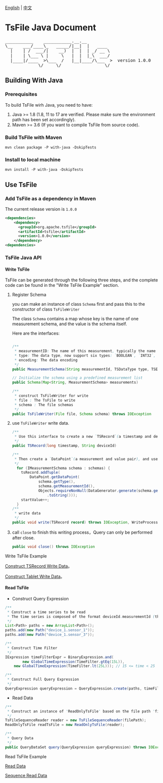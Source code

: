 <!--

    Licensed to the Apache Software Foundation (ASF) under one
    or more contributor license agreements.  See the NOTICE file
    distributed with this work for additional information
    regarding copyright ownership.  The ASF licenses this file
    to you under the Apache License, Version 2.0 (the
    "License"); you may not use this file except in compliance
    with the License.  You may obtain a copy of the License at

        http://www.apache.org/licenses/LICENSE-2.0

    Unless required by applicable law or agreed to in writing,
    software distributed under the License is distributed on an
    "AS IS" BASIS, WITHOUT WARRANTIES OR CONDITIONS OF ANY
    KIND, either express or implied.  See the License for the
    specific language governing permissions and limitations
    under the License.

-->

[English](./README.md) | [中文](./README-zh.md)
# TsFile Java Document
<pre>
___________    ___________.__.__          
\__    ___/____\_   _____/|__|  |   ____  
  |    | /  ___/|    __)  |  |  | _/ __ \ 
  |    | \___ \ |     \   |  |  |_\  ___/ 
  |____|/____  >\___  /   |__|____/\___  >  version 1.0.0
             \/     \/                 \/  
</pre>

## Building With Java

### Prerequisites

To build TsFile wirh Java, you need to have:

1. Java >= 1.8 (1.8, 11 to 17 are verified. Please make sure the environment path has been set accordingly).
2. Maven >= 3.6 (If you want to compile TsFile from source code).


### Build TsFile with Maven

```
mvn clean package -P with-java -DskipTests
```

### Install to local machine

```
mvn install -P with-java -DskipTests
```

## Use TsFile

### Add TsFile as a dependency in Maven

The current release version is `1.0.0`

```xml  
<dependencies>
    <dependency>
      <groupId>org.apache.tsfile</groupId>
      <artifactId>tsfile</artifactId>
      <version>1.0.0</version>
    </dependency>
<dependencies>
```

### TsFile Java API

#### Write TsFile
TsFile can be generated through the following three steps, and the complete code can be found in the "Write TsFile Example" section.

1. Register Schema

    you can make an instance of class `Schema` first and pass this to the constructor of class `TsFileWriter`
    
    The class `Schema` contains a map whose key is the name of one measurement schema, and the value is the schema itself.

    Here are the interfaces:
    
    ```java

    /**
     * measurementID: The name of this measurement, typically the name of the sensor
     * type: The data type, now support six types: `BOOLEAN`, `INT32`, `INT64`, `FLOAT`, `DOUBLE`, `TEXT`
     * encoding: The data encoding
     */
    public MeasurementSchema(String measurementId, TSDataType type, TSEncoding encoding) // default use LZ4 Compression

    // Initialize the schema using a predefined measurement list
    public Schema(Map<String, MeasurementSchema> measurements)

    /** 
     * construct TsFileWriter for write
     * file : The TsFile to write
     * schema : The file schemas
     */
    public TsFileWriter(File file, Schema schema) throws IOException
    ```

2. use `TsFileWriter` write data.
  
    ```java
    /**
     * Use this interface to create a new `TSRecord`(a timestamp and device pair)
     */
    public TSRecord(long timestamp, String deviceId)

    /**
     * Then create a `DataPoint`(a measurement and value pair), and use the addTuple method to add the DataPoint to the correct TsRecord.
     */
      for (IMeasurementSchema schema : schemas) {
        tsRecord.addTuple(
            DataPoint.getDataPoint(
                schema.getType(),
                schema.getMeasurementId(),
                Objects.requireNonNull(DataGenerator.generate(schema.getType(), (int) startValue))
                    .toString()));
        startValue++;
      }
    /**
     * write data
     */
    public void write(TSRecord record) throws IOException, WriteProcessException
    ```

3. call `close` to finish this writing process，Query can only be performed after close.

    ```java
    public void close() throws IOException
    ```

Write TsFile Example

[Construct TSRecord Write Data](../examples/src/main/java/org/apache/tsfile/TsFileWriteAlignedWithTSRecord.java)。

[Construct Tablet Write Data](../examples/src/main/java/org/apache/tsfile/TsFileWriteAlignedWithTablet.java)。


#### Read TsFile

* Construct Query Expression
```java
/**
 * Construct a time series to be read
 * The time series is composed of the format deviceId.measurementId (there can be.)
 */
List<Path> paths = new ArrayList<Path>();
paths.add(new Path("device_1.sensor_1"));
paths.add(new Path("device_1.sensor_3"));

/**
 * Construct Time Filter 
 */
IExpression timeFilterExpr = BinaryExpression.and(
		new GlobalTimeExpression(TimeFilter.gtEq(15L)),
    new GlobalTimeExpression(TimeFilter.lt(25L))); // 15 <= time < 25

/**
 * Construct Full Query Expression
 */
QueryExpression queryExpression = QueryExpression.create(paths, timeFilterExpr);
```

* Read Data

```java
/**
 * Construct an instance of 'ReadOnlyTsFile' based on the file path 'filePath'.
 */
TsFileSequenceReader reader = new TsFileSequenceReader(filePath);
ReadOnlyTsFile readTsFile = new ReadOnlyTsFile(reader);

/**
 * Query Data
 */
public QueryDataSet query(QueryExpression queryExpression) throws IOException
```

Read TsFile Example

[Read Data](../examples/src/main/java/org/apache/tsfile/TsFileRead.java)

[Sequence Read Data](../examples/src/main/java/org/apache/tsfile/TsFileSequenceRead.java)
